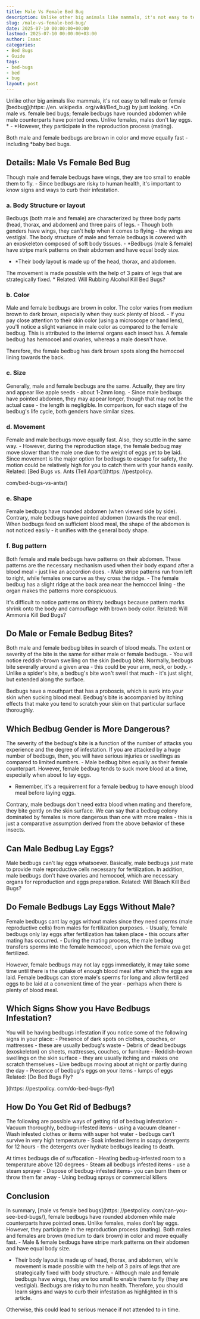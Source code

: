 ```yaml
---
title: Male Vs Female Bed Bug
description: Unlike other big animals like mammals, it's not easy to tell male or female bedbug by just looking. On male vs. female bed bugs female bedbugs have rounded...
slug: /male-vs-female-bed-bug/
date: 2025-07-10 00:00:00+00:00
lastmod: 2025-07-10 00:00:00+03:00
author: Isaac
categories:
- Bed Bugs
- Guide
tags:
- bed-bugs
- bed
- bug
layout: post
---
```


Unlike other big animals like mammals, it's not easy to tell male or female [bedbug](https: //en. wikipedia. org/wiki/Bed_bug) by just looking. *On male vs. female bed bugs; female bedbugs have rounded abdomen while male counterparts have pointed ones. Unlike females, males don't lay eggs. * - *However, they participate in the reproduction process (mating).

Both male and female bedbugs are brown in color and move equally fast - including *baby bed bugs.

##  Details: Male Vs Female Bed Bug

Though male and female bedbugs have wings, they are too small to enable them to fly. - Since bedbugs are risky to human health, it's important to know signs and ways to curb their infestation.

###  a. Body Structure or layout

Bedbugs (both male and female) are characterized by three body parts (head, thorax, and abdomen) and three pairs of legs. - Though both genders have wings, they can't help when it comes to flying - the wings are vestigial. The body structure of male and female bedbugs is covered with an exoskeleton composed of soft body tissues. - *Bedbugs (male & female) have stripe mark patterns on their abdomen and have equal body size.

* *Their body layout is made up of the head, thorax, and abdomen.

The movement is made possible with the help of 3 pairs of legs that are strategically fixed. * Related: Will Rubbing Alcohol Kill Bed Bugs?

###  b. Color

Male and female bedbugs are brown in color. The color varies from medium brown to dark brown, especially when they suck plenty of blood. - If you pay close attention to their skin color (using a microscope or hand lens), you'll notice a slight variance in male color as compared to the female bedbug. This is attributed to the internal organs each insect has. A female bedbug has hemocoel and ovaries, whereas a male doesn't have.

Therefore, the female bedbug has dark brown spots along the hemocoel lining towards the back.

###  c. Size

Generally, male and female bedbugs are the same. Actually, they are tiny and appear like apple seeds - about 1-2mm long. - Since male bedbugs have pointed abdomen, they may appear longer, though that may not be the actual case - the length is negligible. In comparison, for each stage of the bedbug's life cycle, both genders have similar sizes.

###  d. Movement

Female and male bedbugs move equally fast. Also, they scuttle in the same way. - However, during the reproduction stage, the female bedbug may move slower than the male one due to the weight of eggs yet to be laid. Since movement is the major option for bedbugs to escape for safety, the motion could be relatively high for you to catch them with your hands easily. Related: [Bed Bugs vs. Ants (Tell Apart)](https: //pestpolicy.

com/bed-bugs-vs-ants/)

###  e. Shape

Female bedbugs have rounded abdomen (when viewed side by side). Contrary, male bedbugs have pointed abdomen (towards the rear end). When bedbugs feed on sufficient blood meal, the shape of the abdomen is not noticed easily - it unifies with the general body shape.

###  f. Bug pattern

Both female and male bedbugs have patterns on their abdomen. These patterns are the necessary mechanism used when their body expand after a blood meal - just like an accordion does. - Male stripe patterns run from left to right, while females one curve as they cross the ridge. - The female bedbug has a slight ridge at the back area near the hemocoel lining - the organ makes the patterns more conspicuous.

It's difficult to notice patterns on thirsty bedbugs because pattern marks shrink onto the body and camouflage with brown body color. Related: Will Ammonia Kill Bed Bugs?

##  Do Male or Female Bedbug Bites?

Both male and female bedbug bites in search of blood meals. The extent or severity of the bite is the same for either male or female bedbugs. - You will notice reddish-brown swelling on the skin (bedbug bite). Normally, bedbugs bite severally around a given area - this could be your arm, neck, or body. - Unlike a spider's bite, a bedbug's bite won't swell that much - it's just slight, but extended along the surface.

Bedbugs have a mouthpart that has a proboscis, which is sunk into your skin when sucking blood meal. Bedbug's bite is accompanied by itching effects that make you tend to scratch your skin on that particular surface thoroughly.

##  Which Bedbug Gender is More Dangerous?

The severity of the bedbug's bite is a function of the number of attacks you experience and the degree of infestation. If you are attacked by a huge number of bedbugs, then, you will have serious injuries or swellings as compared to limited numbers. - Male bedbug bites equally as their female counterpart. However, female bedbug tends to suck more blood at a time, especially when about to lay eggs.

- Remember, it's a requirement for a female bedbug to have enough blood meal before laying eggs.

Contrary, male bedbugs don't need extra blood when mating and therefore, they bite gently on the skin surface. We can say that a bedbug colony dominated by females is more dangerous than one with more males - this is just a comparative assumption derived from the above behavior of these insects.

##  Can Male Bedbug Lay Eggs?

Male bedbugs can't lay eggs whatsoever. Basically, male bedbugs just mate to provide male reproductive cells necessary for fertilization. In addition, male bedbugs don't have ovaries and hemocoel, which are necessary organs for reproduction and eggs preparation. Related: Will Bleach Kill Bed Bugs?

##  Do Female Bedbugs Lay Eggs Without Male?

Female bedbugs cant lay eggs without males since they need sperms (male reproductive cells) from males for fertilization purposes. - Usually, female bedbugs only lay eggs after fertilization has taken place - this occurs after mating has occurred. - During the mating process, the male bedbug transfers sperms into the female hemocoel, upon which the female ova get fertilized.

However, female bedbugs may not lay eggs immediately, it may take some time until there is the uptake of enough blood meal after which the eggs are laid. Female bedbugs can store male's sperms for long and allow fertilized eggs to be laid at a convenient time of the year - perhaps when there is plenty of blood meal.

##  Which Signs Show you Have Bedbugs Infestation?

You will be having bedbugs infestation if you notice some of the following signs in your place: - Presence of dark spots on clothes, couches, or mattresses - these are usually bedbug's waste - Debris of dead bedbugs (exoskeleton) on sheets, mattresses, couches, or furniture - Reddish-brown swellings on the skin surface - they are usually itching and makes one scratch themselves - Live bedbugs moving about at night or partly during the day - Presence of bedbug's eggs on your items - lumps of eggs Related: [Do Bed Bugs Fly?

](https: //pestpolicy. com/do-bed-bugs-fly/)

##  How Do You Get Rid of Bedbugs?

The following are possible ways of getting rid of bedbug infestation: - Vacuum thoroughly, bedbug-infested items - using a vacuum cleaner - Wash infested clothes or items with super hot water - bedbugs can't survive in very high temperature - Soak infested items in soapy detergents for 12 hours - the detergents over hydrate bedbugs leading to death.

At times bedbugs die of suffocation - Heating bedbug-infested room to a temperature above 120 degrees - Steam all bedbugs infested items - use a steam sprayer - Dispose of bedbug-infested items- you can burn them or throw them far away - Using bedbug sprays or commercial killers

##  Conclusion

In summary, [male vs female bed bugs](https: //pestpolicy. com/can-you-see-bed-bugs/), female bedbugs have rounded abdomen while male counterparts have pointed ones. Unlike females, males don't lay eggs. However, they participate in the reproduction process (mating). Both males and females are brown (medium to dark brown) in color and move equally fast. - Male & female bedbugs have stripe mark patterns on their abdomen and have equal body size.

- Their body layout is made up of head, thorax, and abdomen, while movement is made possible with the help of 3 pairs of legs that are strategically fixed with body structure. - Although male and female bedbugs have wings, they are too small to enable them to fly (they are vestigial). Bedbugs are risky to human health. Therefore, you should learn signs and ways to curb their infestation as highlighted in this article.

Otherwise, this could lead to serious menace if not attended to in time.
